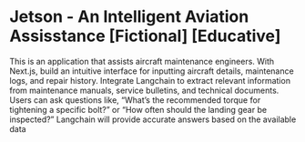 # Jetson - An Intelligent Aviation Assisstance [Fictional] [Educative]
This is an application that assists aircraft maintenance engineers. With Next.js, build an intuitive interface for inputting aircraft details, maintenance logs, and repair history. Integrate Langchain to extract relevant information from maintenance manuals, service bulletins, and technical documents. Users can ask questions like, “What’s the recommended torque for tightening a specific bolt?” or “How often should the landing gear be inspected?” Langchain will provide accurate answers based on the available data
